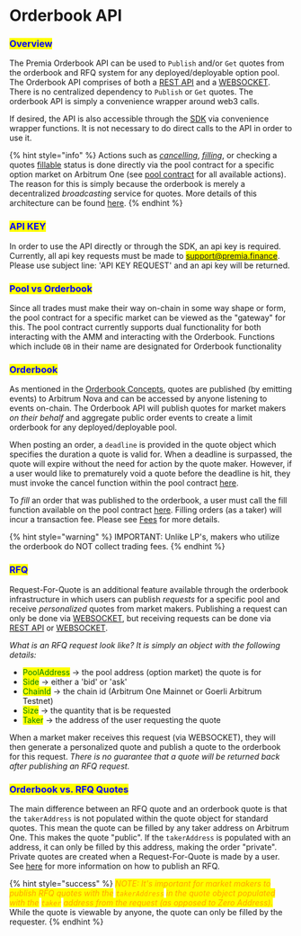 # Orderbook API

### <mark style="color:blue;">Overview</mark>

The Premia Orderbook API can be used to `Publish` and/or `Get` quotes from the orderbook and RFQ system for any deployed/deployable option pool.   The Orderbook API comprises of both a [REST API](rest-api.md) and a [WEBSOCKET](websocket.md).  There is no centralized dependency to `Publish` or `Get` quotes.  The orderbook API is simply a convenience wrapper around web3 calls.

If desired, the API is also accessible through the [SDK](broken-reference)  via convenience wrapper functions.  It is not necessary to do direct calls to the API in order to use it.&#x20;

{% hint style="info" %}
Actions such as [_cancelling_](https://docs-solidity.premia.finance/contracts/pool/IPoolTrade.sol/interface.IPoolTrade.html#cancelquotesob), [_filling_](https://docs-solidity.premia.finance/contracts/pool/IPoolTrade.sol/interface.IPoolTrade.html#fillquoteob), or checking a quotes [fillable](https://docs-solidity.premia.finance/contracts/pool/IPoolTrade.sol/interface.IPoolTrade.html#getquoteobfilledamount) status is done directly via the pool contract for a specific option market on Arbitrum One (see [pool contract](https://docs-solidity.premia.finance/contracts/pool/IPool.sol/interface.IPool.html) for all available actions).  The reason for this is simply because the orderbook is merely a decentralized _broadcasting_ service for quotes.  More details of this architecture can be found [here](../../../the-premia-protocol/concepts/orderbook-and-request-for-quote-rfq.md#arbitrum-one-vs.-arbitrum-nova).
{% endhint %}

### <mark style="color:blue;">API KEY</mark>

In order to use the API directly or through the SDK, an api key is required.  Currently, all api key requests must be made to <mark style="color:blue;">support@premia.finance</mark>.  Please use subject line: 'API KEY REQUEST' and an api key will be returned. &#x20;

### <mark style="color:blue;">Pool vs Orderbook</mark>

Since all trades must make their way on-chain in some way shape or form, the pool contract for a specific market can be viewed as the "gateway" for this. The pool contract currently supports dual functionality for both interacting with the AMM and interacting with the Orderbook. Functions which include `OB` in their name are designated for Orderbook functionality

### <mark style="color:blue;">Orderbook</mark>

As mentioned in the [Orderbook Concepts](../../../the-premia-protocol/concepts/orderbook-and-request-for-quote-rfq.md), quotes are published (by emitting events) to Arbitrum Nova and can be accessed by anyone listening to events on-chain. The Orderbook API will publish quotes for market makers _on their behalf_ and aggregate public order events to create a limit orderbook for any deployed/deployable pool.&#x20;

When posting an order, a `deadline` is provided in the quote object which specifies the duration a quote is valid for.  When a deadline is surpassed, the quote will expire without the need for action by the quote maker. However, if a user would like to prematurely void a quote before the deadline is hit, they must invoke the cancel function within the pool contract [here](https://docs-solidity.premia.finance/contracts/pool/IPoolTrade.sol/interface.IPoolTrade.html#cancelquotesob).&#x20;

To _fill_ an order that was published to the orderbook, a user must call the fill function available on the pool contract [here](https://docs-solidity.premia.finance/contracts/pool/IPoolTrade.sol/interface.IPoolTrade.html#fillquoteob). Filling orders (as a taker) will incur a transaction fee.  Please see [Fees](../../../the-premia-protocol/concepts/fees.md) for more details.&#x20;

{% hint style="warning" %}
IMPORTANT: Unlike LP's, makers who utilize the orderbook do NOT collect trading fees.
{% endhint %}

### <mark style="color:blue;">RFQ</mark>

Request-For-Quote is an additional feature available through the orderbook infrastructure in which users can publish _requests_ for a specific pool and receive _personalized_ quotes from market makers.  Publishing a request can only be done via [WEBSOCKET](websocket.md), but receiving requests can be done via [REST API](rest-api.md) or [WEBSOCKET](websocket.md).

_What is an RFQ request look like? It is simply an object with the following details:_

* <mark style="color:green;">PoolAddress</mark> -> the pool address (option market) the quote is for
* <mark style="color:green;">Side</mark> -> either a 'bid' or 'ask'
* <mark style="color:green;">ChainId</mark> -> the chain id (Arbitrum One Mainnet or Goerli Arbitrum Testnet)
* <mark style="color:green;">Size</mark> -> the quantity that is be requested
* <mark style="color:green;">Taker</mark> -> the address of the user requesting the quote

When a market maker receives this request (via WEBSOCKET), they will then generate a personalized quote and publish a quote to the orderbook for this request. _There is no guarantee that a quote will be returned back after publishing an RFQ request._

### <mark style="color:blue;">Orderbook vs. RFQ Quotes</mark>

The main difference between an RFQ quote and an orderbook quote is that the `takerAddress` is not populated within the quote object for standard quotes.  This mean the quote can be filled by any taker address on Arbitrum One.  This makes the quote "public".  If the `takerAddress` is populated with an address, it can only be filled by this address, making the order "private". Private quotes are created when a Request-For-Quote is made by a user.  See [here](websocket.md#publish-rfq-request-s) for more information on how to publish an RFQ.

{% hint style="success" %}
_<mark style="color:orange;">NOTE: It's important for market makers to publish RFQ quotes with the</mark> <mark style="color:orange;"></mark><mark style="color:orange;">`takerAddress`</mark> <mark style="color:orange;"></mark><mark style="color:orange;">in the quote object populated with the</mark> <mark style="color:orange;"></mark><mark style="color:orange;">`taker`</mark> <mark style="color:orange;"></mark><mark style="color:orange;">address from the request (as opposed to Zero Address).</mark>_ While the quote is viewable by anyone, the quote can only be filled by the requester.
{% endhint %}
